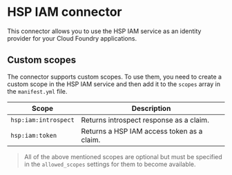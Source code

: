 # HSP IAM connector

This connector allows you to use the HSP IAM service as an identity provider for your Cloud Foundry applications.

## Custom scopes

The connector supports custom scopes. To use them, you need to create a custom scope in the HSP IAM service and then add it to the `scopes` array in the `manifest.yml` file.

| Scope                | Description                                |
|----------------------|--------------------------------------------|
| `hsp:iam:introspect` | Returns introspect response as a claim.    |
| `hsp:iam:token`      | Returns a HSP IAM access token as a claim. |

> All of the above mentioned scopes are optional but must be specified in the `allowed_scopes` settings for them to become available.

